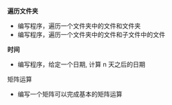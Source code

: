 

**遍历文件夹**

- 编写程序，遍历一个文件夹中的文件和文件夹
- 编写程序，遍历一个文件夹中的文件和子文件中的文件

**时间**

- 编写程序，给定一个日期, 计算 n 天之后的日期

矩阵运算

- 编写一个矩阵可以完成基本的矩阵运算